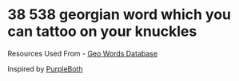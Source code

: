 # 38 538 georgian word which you can tattoo on your knuckles



Resources Used From - [Geo Words Database](https://github.com/bumbeishvili/GeoWordsDatabase)


Inspired by [PurpleBoth](https://gist.github.com/PurpleBooth/0f70bb44b23ba9abe303e0cae8a2fb56)
